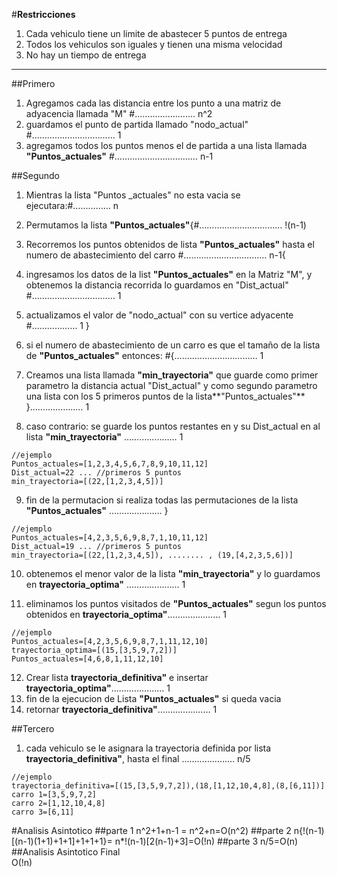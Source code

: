 #**Restricciones**


1.   Cada vehiculo tiene un limite de abastecer 5 puntos de entrega
2.   Todos los vehiculos son iguales y tienen una misma velocidad
3.   No hay un tiempo de entrega




---

##Primero


1.   Agregamos cada las distancia entre los punto a una matriz de adyacencia llamada "M"  #........................ n^2
2.   guardamos el punto de partida llamado "nodo_actual" #……………………………  1
3.   agregamos todos los puntos menos el de partida
 a una lista llamada **"Puntos_actuales"** #…………………………… n-1

##Segundo

1.   Mientras la lista "Puntos _actuales" no esta vacia se ejecutara:#…………… n
2.  Permutamos la lista **"Puntos_actuales"**{#…………………………… !(n-1)
3.   Recorremos los puntos obtenidos de lista **"Puntos_actuales"** hasta el numero de abastecimiento del carro  #…………………………… n-1{
3. ingresamos los datos de la list **"Puntos_actuales"**  en la Matriz "M", y obtenemos la distancia recorrida lo guardamos en "Dist_actual" #…………………………… 1
4. actualizamos el valor de "nodo_actual" con su vertice adyacente #……………… 1 }
5. si el numero de abastecimiento de un carro es que el tamaño de la lista de **"Puntos_actuales"** entonces: #{…………………………… 1
6. Creamos una lista llamada **"min_trayectoria"** que guarde como primer parametro la distancia actual "Dist_actual" y como segundo parametro una lista con los 5 primeros puntos de la lista**"Puntos_actuales"** }………………… 1

7. caso contrario:
se guarde los puntos restantes en y su Dist_actual en al lista **"min_trayectoria"** ………………… 1

```
//ejemplo
Puntos_actuales=[1,2,3,4,5,6,7,8,9,10,11,12]
Dist_actual=22 ... //primeros 5 puntos
min_trayectoria=[(22,[1,2,3,4,5])]
```
9. fin de la permutacion si realiza todas las permutaciones de la lista **"Puntos_actuales"** ………………… }
```
//ejemplo
Puntos_actuales=[4,2,3,5,6,9,8,7,1,10,11,12]
Dist_actual=19 ... //primeros 5 puntos
min_trayectoria=[(22,[1,2,3,4,5]), ........ , (19,[4,2,3,5,6])]
```
10. obtenemos el menor valor de la lista **"min_trayectoria"** y lo guardamos en **trayectoria_optima"** ………………… 1

11. eliminamos los puntos visitados de **"Puntos_actuales"** segun los puntos obtenidos en **trayectoria_optima"**………………… 1
```
//ejemplo
Puntos_actuales=[4,2,3,5,6,9,8,7,1,11,12,10]
trayectoria_optima=[(15,[3,5,9,7,2])]
Puntos_actuales=[4,6,8,1,11,12,10]
```
12. Crear lista **trayectoria_definitiva"** e insertar **trayectoria_optima"**………………… 1
13. fin de la ejecucion de Lista **"Puntos_actuales"** si  queda vacia
14. retornar **trayectoria_definitiva"**………………… 1

##Tercero
1. cada vehiculo se le asignara la trayectoria definida por lista **trayectoria_definitiva"**, hasta el final ………………… n/5

```
//ejemplo
trayectoria_definitiva=[(15,[3,5,9,7,2]),(18,[1,12,10,4,8],(8,[6,11])]
carro 1=[3,5,9,7,2]
carro 2=[1,12,10,4,8]
carro 3=[6,11]
```
#Analisis Asintotico
##parte 1
n^2+1+n-1	= n^2+n=O(n^2)
##parte 2
n{!(n-1)[(n-1)(1+1)+1+1]+1+1+1}=   n*!(n-1)[2(n-1)+3]=O(!n)
##parte 3
n/5=O(n)
##Analisis Asintotico Final  
O(!n)





